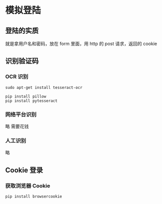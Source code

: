 # 模拟登陆

## 登陆的实质

就是拿用户名和密码，放在 form 里面，用 http 的 post 请求，返回的 cookie

## 识别验证码

### OCR 识别

```
sudo apt-get install tesseract-ocr

pip install pillow
pip install pytesseract

```

### 网络平台识别

略 需要花钱

### 人工识别

略

## Cookie 登录

### 获取浏览器 Cookie

```
pip install browsercookie
```

